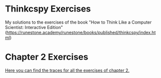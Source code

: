 # Thinkcspy Exercises

My solutions to the exercises of the book "How to Think Like a Computer Scientist: Interactive Edition" (https://runestone.academy/runestone/books/published/thinkcspy/index.html)

# Chapter 2 Exercises 

[Here you can find the traces for all the exercises of chapter 2.](https://runestone.academy/runestone/books/published/thinkcspy/SimplePythonData/Exercises.html)

